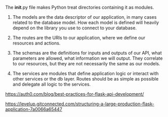 


The __init__.py file makes Python treat directories containing it as modules.

1. The models are the data descriptor of our application, in many cases related to the database model. How each model is defined will heavily depend on the library you use to connect to your database.

2. The routes are the URIs to our application, where we define our resources and actions.

3. The schemas are the definitions for inputs and outputs of our API, what parameters are allowed, what information we will output. They correlate to our resources, but they are not necessarily the same as our models.

4. The services are modules that define application logic or interact with other services or the db layer. Routes should be as simple as possible and delegate all logic to the services.


https://auth0.com/blog/best-practices-for-flask-api-development/

https://levelup.gitconnected.com/structuring-a-large-production-flask-application-7a0066a65447